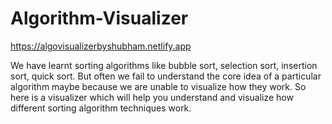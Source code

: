 # Algorithm-Visualizer

https://algovisualizerbyshubham.netlify.app

We have learnt sorting algorithms like bubble sort, selection sort, insertion sort, quick sort. But often we fail to understand the core idea of a particular algorithm maybe because we are unable to visualize how they work.
So here is a visualizer which will help you understand and visualize how different sorting algorithm techniques work.
